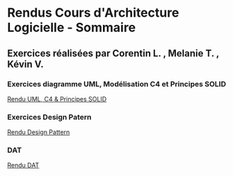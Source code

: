 # Rendus Cours d'Architecture Logicielle - Sommaire

## Exercices réalisées par Corentin L. , Melanie T. , Kévin V.

### Exercices diagramme UML, Modélisation C4 et Principes SOLID

[Rendu UML, C4 & Principes SOLID](https://github.com/KevinVallin/Archi_logiciel/blob/main/UML_C4_Principes_SOLID.md)

### Exercices Design Patern

[Rendu Design Pattern](https://github.com/KevinVallin/Archi_logiciel/blob/main/Design_pattern.md)

### DAT

[Rendu DAT](https://github.com/KevinVallin/Archi_logiciel/blob/main/DAT%20ASIGNER.pdf)
